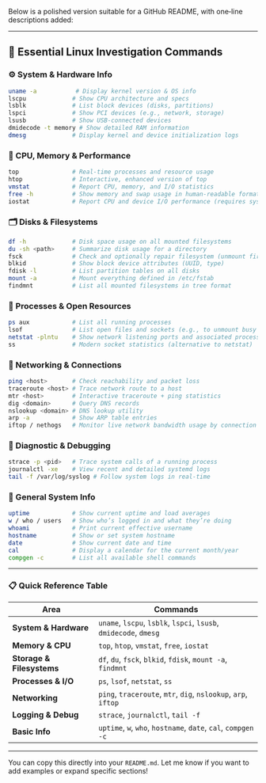 Below is a polished version suitable for a GitHub README, with one‑line descriptions added:

---

## 🔧 Essential Linux Investigation Commands

### ⚙️ System & Hardware Info

```bash
uname -a           # Display kernel version & OS info
lscpu             # Show CPU architecture and specs
lsblk             # List block devices (disks, partitions)
lspci             # Show PCI devices (e.g., network, storage)
lsusb             # Show USB-connected devices
dmidecode -t memory # Show detailed RAM information
dmesg             # Display kernel and device initialization logs
```

### 🧠 CPU, Memory & Performance

```bash
top               # Real-time processes and resource usage
htop              # Interactive, enhanced version of top
vmstat            # Report CPU, memory, and I/O statistics
free -h           # Show memory and swap usage in human-readable format
iostat            # Report CPU and device I/O performance (requires sysstat)
```

### 🗂️ Disks & Filesystems

```bash
df -h             # Disk space usage on all mounted filesystems
du -sh <path>     # Summarize disk usage for a directory
fsck              # Check and optionally repair filesystem (unmount first)
blkid             # Show block device attributes (UUID, type)
fdisk -l          # List partition tables on all disks
mount -a          # Mount everything defined in /etc/fstab
findmnt           # List all mounted filesystems in tree format
```

### 🧩 Processes & Open Resources

```bash
ps aux            # List all running processes
lsof              # List open files and sockets (e.g., to unmount busy volumes)
netstat -plntu    # Show network listening ports and associated processes
ss                # Modern socket statistics (alternative to netstat)
```

### 🔌 Networking & Connections

```bash
ping <host>       # Check reachability and packet loss
traceroute <host> # Trace network route to a host
mtr <host>        # Interactive traceroute + ping statistics
dig <domain>      # Query DNS records
nslookup <domain> # DNS lookup utility
arp -a            # Show ARP table entries
iftop / nethogs   # Monitor live network bandwidth usage by connection
```

### 🧪 Diagnostic & Debugging

```bash
strace -p <pid>   # Trace system calls of a running process
journalctl -xe    # View recent and detailed systemd logs
tail -f /var/log/syslog # Follow system logs in real-time
```

### 📅 General System Info

```bash
uptime            # Show current uptime and load averages
w / who / users   # Show who’s logged in and what they’re doing
whoami            # Print current effective username
hostname          # Show or set system hostname
date              # Show current date and time
cal               # Display a calendar for the current month/year
compgen -c        # List all available shell commands
```

---

### 📋 Quick Reference Table

| Area                      | Commands                                                          |
| ------------------------- | ----------------------------------------------------------------- |
| **System & Hardware**     | `uname`, `lscpu`, `lsblk`, `lspci`, `lsusb`, `dmidecode`, `dmesg` |
| **Memory & CPU**          | `top`, `htop`, `vmstat`, `free`, `iostat`                         |
| **Storage & Filesystems** | `df`, `du`, `fsck`, `blkid`, `fdisk`, `mount -a`, `findmnt`       |
| **Processes & I/O**       | `ps`, `lsof`, `netstat`, `ss`                                     |
| **Networking**            | `ping`, `traceroute`, `mtr`, `dig`, `nslookup`, `arp`, `iftop`    |
| **Logging & Debug**       | `strace`, `journalctl`, `tail -f`                                 |
| **Basic Info**            | `uptime`, `w`, `who`, `hostname`, `date`, `cal`, `compgen -c`     |

---

You can copy this directly into your `README.md`. Let me know if you want to add examples or expand specific sections!
